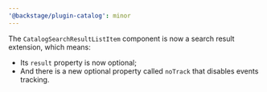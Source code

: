 ```yaml
---
'@backstage/plugin-catalog': minor
---
```


The `CatalogSearchResultListItem` component is now a search result extension, which means:

- Its `result` property is now optional;
- And there is a new optional property called `noTrack` that disables events tracking.

